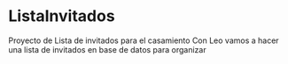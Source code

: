 # ListaInvitados
Proyecto de Lista de invitados para el casamiento
Con Leo vamos a hacer una lista de invitados en base de datos para organizar 
